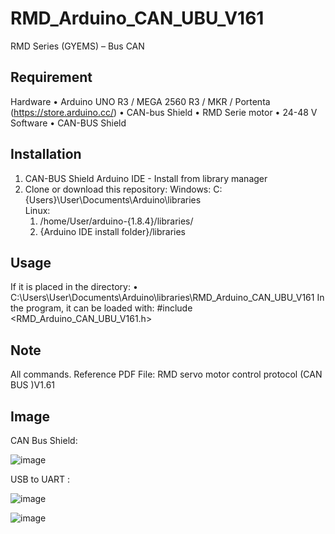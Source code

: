 # RMD_Arduino_CAN_UBU_V161
RMD Series (GYEMS) – Bus CAN
## Requirement
Hardware
•	Arduino UNO R3 / MEGA 2560 R3 / MKR / Portenta (https://store.arduino.cc/)
•	CAN-bus Shield
•	RMD Serie motor
•	24-48 V
Software
•	CAN-BUS Shield
## Installation
1.	CAN-BUS Shield Arduino IDE - Install from library manager
2.	Clone or download this repository:
Windows: C:\{Users}\User\Documents\Arduino\libraries\
   Linux:
      1.	/home/User/arduino-{1.8.4}/libraries/
      2.	{Arduino IDE install folder}/libraries
## Usage
If it is placed in the directory:
•	C:\Users\User\Documents\Arduino\libraries\RMD_Arduino_CAN_UBU_V161
In the program, it can be loaded with: #include <RMD_Arduino_CAN_UBU_V161.h>
## Note
All commands.
Reference
PDF File: RMD servo motor control protocol (CAN BUS )V1.61

## Image
CAN Bus Shield:

![image](https://user-images.githubusercontent.com/78860501/216384962-e93cf5fe-e66e-41a2-81f3-96e8a32f2003.png)

USB to UART :

![image](https://user-images.githubusercontent.com/78860501/216391080-ec96a816-4a2f-499d-95d8-4b28e00954bd.png)

![image](https://user-images.githubusercontent.com/78860501/216391101-e654fc84-74a6-41ef-bfca-6e85635c2e50.png)





